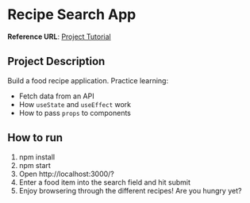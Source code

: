 # Recipe Search App

**Reference URL**: [Project Tutorial](https://www.youtube.com/watch?v=U9T6YkEDkMo&list=PLH7-MCWBNJlWPX0gPxY807bLbj-f9zKCM&index=31 "Go watch the tutorial")

## Project Description
Build a food recipe application. Practice learning:

- Fetch data from an API
- How <code>useState</code> and <code>useEffect</code> work
- How to pass <code>props</code> to components

## How to run

1. npm install
2. npm start
3. Open http://localhost:3000/?
4. Enter a food item into the search field and hit submit
5. Enjoy browsering through the different recipes! Are you hungry yet?